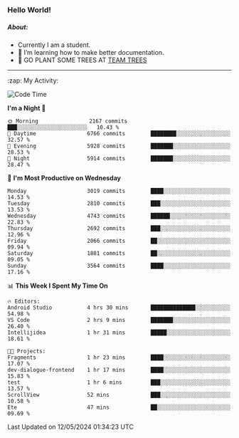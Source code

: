 ### Hello World!

##### About:
- Currently I am a student.
- 🌱 I’m learning how to make better documentation.
- 🌱 GO PLANT SOME TREES AT [TEAM TREES](https://teamtrees.org/)

---
  <summary>:zap: My Activity:</summary>
  
<!--START_SECTION:waka-->
![Code Time](http://img.shields.io/badge/Code%20Time-1%2C376%20hrs%2041%20mins-blue)

**I'm a Night 🦉** 

```text
🌞 Morning                2167 commits        ███░░░░░░░░░░░░░░░░░░░░░░   10.43 % 
🌆 Daytime                6766 commits        ████████░░░░░░░░░░░░░░░░░   32.57 % 
🌃 Evening                5928 commits        ███████░░░░░░░░░░░░░░░░░░   28.53 % 
🌙 Night                  5914 commits        ███████░░░░░░░░░░░░░░░░░░   28.47 % 
```
📅 **I'm Most Productive on Wednesday** 

```text
Monday                   3019 commits        ████░░░░░░░░░░░░░░░░░░░░░   14.53 % 
Tuesday                  2810 commits        ███░░░░░░░░░░░░░░░░░░░░░░   13.53 % 
Wednesday                4743 commits        ██████░░░░░░░░░░░░░░░░░░░   22.83 % 
Thursday                 2692 commits        ███░░░░░░░░░░░░░░░░░░░░░░   12.96 % 
Friday                   2066 commits        ██░░░░░░░░░░░░░░░░░░░░░░░   09.94 % 
Saturday                 1881 commits        ██░░░░░░░░░░░░░░░░░░░░░░░   09.05 % 
Sunday                   3564 commits        ████░░░░░░░░░░░░░░░░░░░░░   17.16 % 
```


📊 **This Week I Spent My Time On** 

```text
🔥 Editors: 
Android Studio           4 hrs 30 mins       ██████████████░░░░░░░░░░░   54.98 % 
VS Code                  2 hrs 9 mins        ███████░░░░░░░░░░░░░░░░░░   26.40 % 
Intellijidea             1 hr 31 mins        █████░░░░░░░░░░░░░░░░░░░░   18.61 % 

🐱‍💻 Projects: 
Fragments                1 hr 23 mins        ████░░░░░░░░░░░░░░░░░░░░░   17.07 % 
dev-dialogue-frontend    1 hr 17 mins        ████░░░░░░░░░░░░░░░░░░░░░   15.83 % 
test                     1 hr 6 mins         ███░░░░░░░░░░░░░░░░░░░░░░   13.57 % 
ScrollView               52 mins             ███░░░░░░░░░░░░░░░░░░░░░░   10.58 % 
Ete                      47 mins             ██░░░░░░░░░░░░░░░░░░░░░░░   09.69 % 
```


 Last Updated on 12/05/2024 01:34:23 UTC
<!--END_SECTION:waka-->
